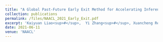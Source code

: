 ```yaml
---
title: "A Global Past-Future Early Exit Method for Accelerating Inference of Pre-trained Language Models"
collection: publications
permalink: /files/NAACL_2021_Early_Exit.pdf
excerpt: 'Kaiyuan Liao<sup>#</sup>,  Yi Zhang<sup>#</sup>, Xuancheng Ren, Qi Su, Xu Sun, Bin He.'
date: 2021-06-11
venue: 'NAACL'
---
```

